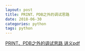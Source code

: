 ```yaml
---
layout: post
title: PRINT、PDB之外的调试思路
date: 2018-06-30
categories: python
tags: python
---
```


[PRINT、PDB之外的调试思路 讲义pdf](https://github.com/HZPUG/HZPUG.github.io/blob/master/lectures/2018-06-30/PRINT、PDB之外的调试思路.pdf)

